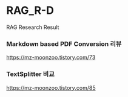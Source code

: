 # RAG_R-D
RAG Research Result

### Markdown based PDF Conversion 리뷰
https://mz-moonzoo.tistory.com/73

### TextSplitter 비교
https://mz-moonzoo.tistory.com/85
